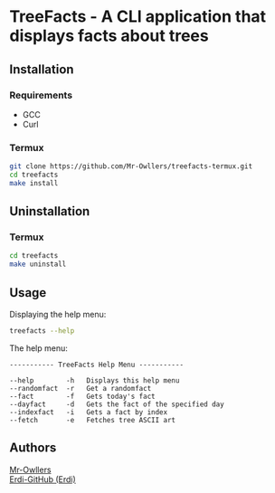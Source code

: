 # TreeFacts - A CLI application that displays facts about trees
## Installation
### Requirements
- GCC
- Curl
### Termux
```sh
git clone https://github.com/Mr-Owllers/treefacts-termux.git
cd treefacts
make install
```

## Uninstallation
### Termux
```sh
cd treefacts
make uninstall
```

## Usage
Displaying the help menu:
```sh
treefacts --help
```
The help menu:
```
----------- TreeFacts Help Menu -----------

--help        -h   Displays this help menu
--randomfact  -r   Get a randomfact
--fact        -f   Gets today's fact
--dayfact     -d   Gets the fact of the specified day
--indexfact   -i   Gets a fact by index
--fetch       -e   Fetches tree ASCII art
```
## Authors
[Mr-Owllers](https://github.com/Mr-Owllers)\
[Erdi-GitHub (Erdi)](https://github.com/Erdi-GitHub)
